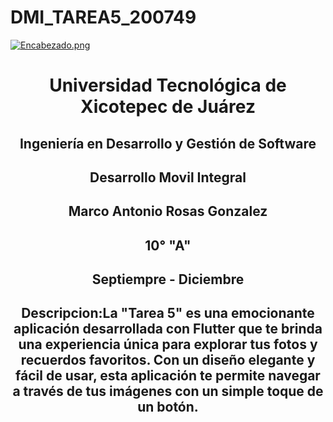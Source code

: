 # DMI_TAREA5_200749

[![Encabezado.png](https://i.postimg.cc/PJKtvHNC/Encabezado.png)](https://postimg.cc/K3kXCdPb)

<div align="center">
  
# Universidad Tecnológica de Xicotepec de Juárez

## Ingeniería en Desarrollo y Gestión de Software

## Desarrollo Movil Integral

## Marco Antonio Rosas Gonzalez
 
## 10° "A"

## Septiempre - Diciembre

## Descripcion:La "Tarea 5" es una emocionante aplicación desarrollada con Flutter que te brinda una experiencia única para explorar tus fotos y recuerdos favoritos. Con un diseño elegante y fácil de usar, esta aplicación te permite navegar a través de tus imágenes con un simple toque de un botón.




&nbsp;
&nbsp;

&nbsp;
&nbsp;

<br>
<br>